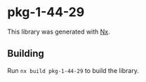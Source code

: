 # pkg-1-44-29

This library was generated with [Nx](https://nx.dev).

## Building

Run `nx build pkg-1-44-29` to build the library.
